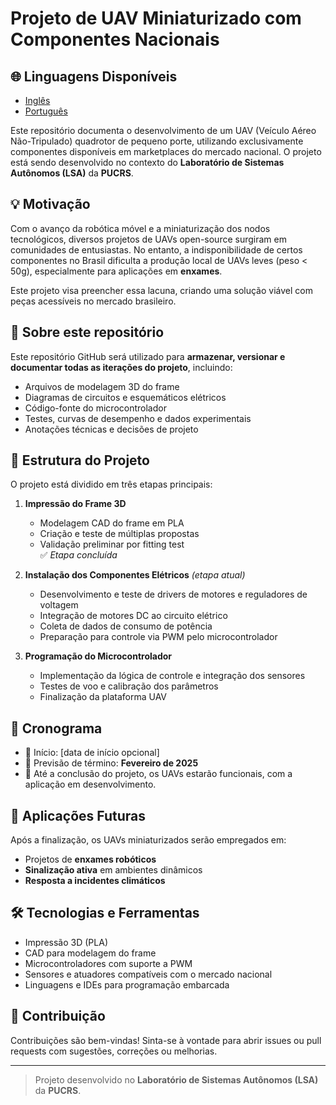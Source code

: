 # Projeto de UAV Miniaturizado com Componentes Nacionais
## 🌐 Linguagens Disponíveis

- [Inglês](README.md)
- [Português](README.br.md)

Este repositório documenta o desenvolvimento de um UAV (Veículo Aéreo Não-Tripulado) quadrotor de pequeno porte, utilizando exclusivamente componentes disponíveis em marketplaces do mercado nacional. O projeto está sendo desenvolvido no contexto do **Laboratório de Sistemas Autônomos (LSA)** da **PUCRS**.

## 💡 Motivação

Com o avanço da robótica móvel e a miniaturização dos nodos tecnológicos, diversos projetos de UAVs open-source surgiram em comunidades de entusiastas. No entanto, a indisponibilidade de certos componentes no Brasil dificulta a produção local de UAVs leves (peso < 50g), especialmente para aplicações em **enxames**.

Este projeto visa preencher essa lacuna, criando uma solução viável com peças acessíveis no mercado brasileiro.

## 📁 Sobre este repositório

Este repositório GitHub será utilizado para **armazenar, versionar e documentar todas as iterações do projeto**, incluindo:

- Arquivos de modelagem 3D do frame
- Diagramas de circuitos e esquemáticos elétricos
- Código-fonte do microcontrolador
- Testes, curvas de desempenho e dados experimentais
- Anotações técnicas e decisões de projeto

## 🧩 Estrutura do Projeto

O projeto está dividido em três etapas principais:

1. **Impressão do Frame 3D**  
   - Modelagem CAD do frame em PLA  
   - Criação e teste de múltiplas propostas  
   - Validação preliminar por fitting test  
   ✅ *Etapa concluída*

2. **Instalação dos Componentes Elétricos** *(etapa atual)*  
   - Desenvolvimento e teste de drivers de motores e reguladores de voltagem  
   - Integração de motores DC ao circuito elétrico  
   - Coleta de dados de consumo de potência  
   - Preparação para controle via PWM pelo microcontrolador

3. **Programação do Microcontrolador**  
   - Implementação da lógica de controle e integração dos sensores  
   - Testes de voo e calibração dos parâmetros  
   - Finalização da plataforma UAV

## 📅 Cronograma

- 🏁 Início: [data de início opcional]
- 📌 Previsão de término: **Fevereiro de 2025**
- 🚀 Até a conclusão do projeto, os UAVs estarão funcionais, com a aplicação em desenvolvimento.

## 🎯 Aplicações Futuras

Após a finalização, os UAVs miniaturizados serão empregados em:

- Projetos de **enxames robóticos**
- **Sinalização ativa** em ambientes dinâmicos
- **Resposta a incidentes climáticos**

## 🛠️ Tecnologias e Ferramentas

- Impressão 3D (PLA)
- CAD para modelagem do frame
- Microcontroladores com suporte a PWM
- Sensores e atuadores compatíveis com o mercado nacional
- Linguagens e IDEs para programação embarcada

## 🤝 Contribuição

Contribuições são bem-vindas! Sinta-se à vontade para abrir issues ou pull requests com sugestões, correções ou melhorias.

---

> Projeto desenvolvido no **Laboratório de Sistemas Autônomos (LSA)** da **PUCRS**.
